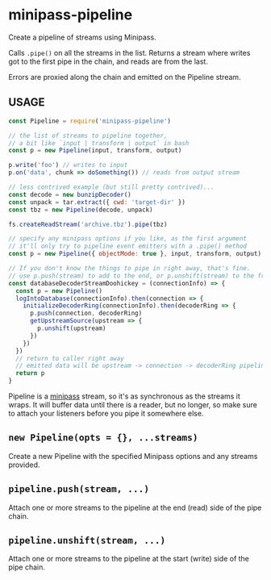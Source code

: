 # minipass-pipeline

Create a pipeline of streams using Minipass.

Calls `.pipe()` on all the streams in the list. Returns a stream where
writes got to the first pipe in the chain, and reads are from the last.

Errors are proxied along the chain and emitted on the Pipeline stream.

## USAGE

```js
const Pipeline = require('minipass-pipeline')

// the list of streams to pipeline together,
// a bit like `input | transform | output` in bash
const p = new Pipeline(input, transform, output)

p.write('foo') // writes to input
p.on('data', chunk => doSomething()) // reads from output stream

// less contrived example (but still pretty contrived)...
const decode = new bunzipDecoder()
const unpack = tar.extract({ cwd: 'target-dir' })
const tbz = new Pipeline(decode, unpack)

fs.createReadStream('archive.tbz').pipe(tbz)

// specify any minipass options if you like, as the first argument
// it'll only try to pipeline event emitters with a .pipe() method
const p = new Pipeline({ objectMode: true }, input, transform, output)

// If you don't know the things to pipe in right away, that's fine.
// use p.push(stream) to add to the end, or p.unshift(stream) to the front
const databaseDecoderStreamDoohickey = (connectionInfo) => {
  const p = new Pipeline()
  logIntoDatabase(connectionInfo).then(connection => {
    initializeDecoderRing(connectionInfo).then(decoderRing => {
      p.push(connection, decoderRing)
      getUpstreamSource(upstream => {
        p.unshift(upstream)
      })
    })
  })
  // return to caller right away
  // emitted data will be upstream -> connection -> decoderRing pipeline
  return p
}
```

Pipeline is a [minipass](http://npm.im/minipass) stream, so it's as
synchronous as the streams it wraps. It will buffer data until there is a
reader, but no longer, so make sure to attach your listeners before you
pipe it somewhere else.

## `new Pipeline(opts = {}, ...streams)`

Create a new Pipeline with the specified Minipass options and any streams
provided.

## `pipeline.push(stream, ...)`

Attach one or more streams to the pipeline at the end (read) side of the
pipe chain.

## `pipeline.unshift(stream, ...)`

Attach one or more streams to the pipeline at the start (write) side of the
pipe chain.
